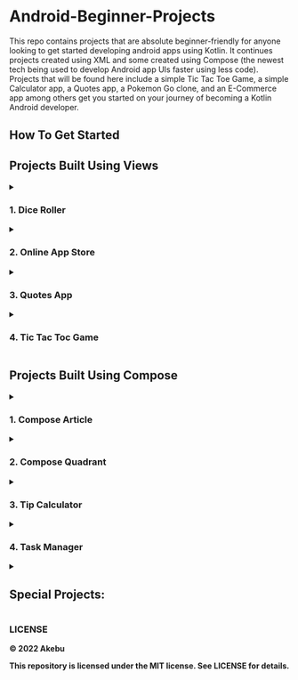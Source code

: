 # Android-Beginner-Projects

This repo contains projects that are absolute beginner-friendly for anyone looking to get started developing android apps using Kotlin. It continues projects created using XML and some created using Compose (the newest tech being used to develop Android app UIs faster using less code).
<br>Projects that will be found here include a simple Tic Tac Toe Game, a simple Calculator app, a Quotes app, a Pokemon Go clone, and an E-Commerce app among others get you started on your journey of becoming a Kotlin Android developer.

## How To Get Started

## Projects Built Using Views

<details>
    <summary>
        <h3><strong>1. Dice Roller</strong></h3>
    </summary>
</details>        

<details>
    <summary>
        <h3><strong>2. Online App Store</strong></h3>
    </summary>
    <p>
    The project introduces beginners to working with the server (made using PHP) and pulling data from the server to display on an Android device.
    <br>-This app uses <b>Volley</b> for the interactions with the server.
    <br>-It uses <b>Piccaso</b> for the process of the acquisition and representation of the images.
    </p>
</details>

<details>
    <summary>
        <h3><strong>3. Quotes App</strong></h3>
    </summary>
    <p>
    This app takes quotes from the "https://api.quotable.io/" API and dynamically displays them when you tap your screen, using <b>Retrofit 2</b>.
     </p>
</details>

<details>
    <summary>
        <h3><strong>4. Tic Tac Toc Game</strong></h3>
    </summary>
    <p>
    The objective of the game is to complete 3 "x" or "o" in a straight line (diagonal, horizontal or vertical), in a 3X3 matrix, taking turns with a friend or the computer.
    </p>
</details>

## Projects Built Using Compose

<details>
    <summary> 
        <h3><strong>1. Compose Article</strong></h3>
    </summary>   
</details>     

<details>
    <summary>
        <h3><strong>2. Compose Quadrant</strong></h3>
    </summary> 
    <p>
        This project shows the different layouts used in Compose which include: column, row, image and text composables. It is built using Jetpack Compose.
    </p>
</details>          

<details>
    <summary>
        <h3><strong>3. Tip Calculator</strong></h3> 
    </summary>
    <p>
    The tip calculator is a simple app used to easily calculate the amount of the tip to be paid to your waiter. The app has two fields, one where you enter the total bill and the other where you enter the percentage of the tip. The app then calculates the tip and displays it to the user. The customer can also choose to round off the tip or to leave it as it is. 
    </p>
    <details>
        <summary>Screenshot of the tip calculator</summary>
        <img src="/readme-files/tip-calculator.png"> 
    </details>
</details>

<details>
    <summary>
        <h3><strong>4. Task Manager</strong></h3>
    </summary>
    <p>
    This project is built with Jetpack Compose, it has one large checked image that will indicate when the task has been completed. This project is a great starting project for beginners to learn how to use Jetpack Compose.
    </p>
    <details>
        <summary>Screenshot of the task manager</summary>
        <img src="/readme-files/task-manager.jpg"> 
    </details>
 </details>   

<details> 
    <summary><h2><strong>Special Projects:</strong></h2></summary>  
    <p> 
    These projects is created using Java and XML. Beginners are encouraged to try and refactor their code from Java to Kotlin and test their Kotlin skills along the way. Refactoring from Java to Kotlin is something that every Kotlin developer is encouraged to know but not a must. 
    </p>
    <h3><strong> 1. Note Keeper<strong></h3>
</details> 
        
        
### LICENSE

© 2022 Akebu

This repository is licensed under the MIT license. See LICENSE for details.        

